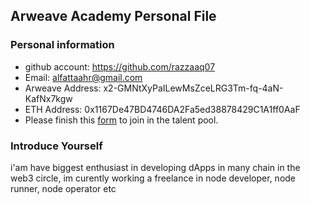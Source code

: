 ## Arweave Academy Personal File

### Personal information

- github account: https://github.com/razzaaq07
- Email: alfattaahr@gmail.com
- Arweave Address: x2-GMNtXyPaILewMsZceLRG3Tm-fq-4aN-KafNx7kgw
- ETH Address: 0x1167De47BD4746DA2Fa5ed38878429C1A1ff0AaF
- Please finish this [form](https://docs.google.com/forms/d/e/1FAIpQLSfWA5fIIcBgmRppm3jNz5vmf9Mai_QMVil-2pO4r7YKn_Zhtw/viewform?usp=sf_link) to join in the talent pool.

### Introduce Yourself
 i'am have biggest enthusiast in developing dApps in many chain in the web3 circle, im curently working a freelance in node developer, node runner, node operator etc